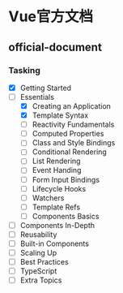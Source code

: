 # Vue官方文档

## official-document

### Tasking

- [x] Getting Started
- [ ] Essentials
  - [x] Creating an Application
  - [x] Template Syntax
  - [ ] Reactivity Fundamentals
  - [ ] Computed Properties
  - [ ] Class and Style Bindings
  - [ ] Conditional Rendering
  - [ ] List Rendering
  - [ ] Event Handing
  - [ ] Form Input Bindings
  - [ ] Lifecycle Hooks
  - [ ] Watchers
  - [ ] Template Refs
  - [ ] Components Basics
- [ ] Components In-Depth
- [ ] Reusability
- [ ] Built-in Components
- [ ] Scaling Up
- [ ] Best Practices
- [ ] TypeScript
- [ ] Extra Topics
